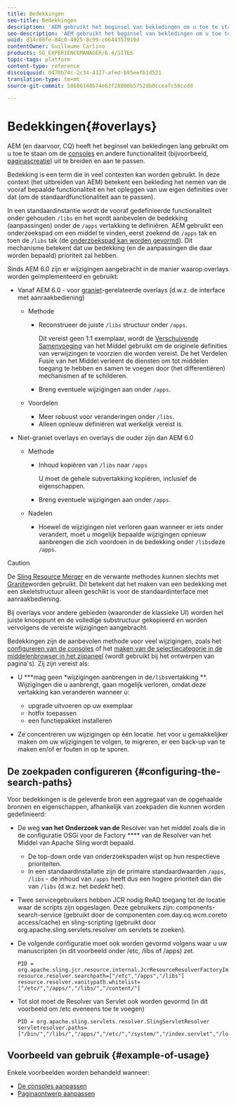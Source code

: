 ```yaml
---
title: Bedekkingen
seo-title: Bedekkingen
description: 'AEM gebruikt het beginsel van bekledingen om u toe te staan om de consoles en andere functionaliteit uit te breiden en aan te passen '
seo-description: 'AEM gebruikt het beginsel van bekledingen om u toe te staan om de consoles en andere functionaliteit uit te breiden en aan te passen '
uuid: d14c08fe-04c0-4925-8c99-c6644357919d
contentOwner: Guillaume Carlino
products: SG_EXPERIENCEMANAGER/6.4/SITES
topic-tags: platform
content-type: reference
discoiquuid: 0470b74c-2c34-4327-afed-b95eefb1d521
translation-type: tm+mt
source-git-commit: 58686148b74e63f28800b5752db0cceafc58ccdd

---
```



# Bedekkingen{#overlays}

AEM (en daarvoor, CQ) heeft het beginsel van bekledingen lang gebruikt om u toe te staan om de [consoles](/help/sites-developing/customizing-consoles-touch.md) en andere functionaliteit (bijvoorbeeld, [paginascreatie](/help/sites-developing/customizing-page-authoring-touch.md)) uit te breiden en aan te passen.

Bedekking is een term die in veel contexten kan worden gebruikt. In deze context (het uitbreiden van AEM) betekent een bekleding het nemen van de vooraf bepaalde functionaliteit en het opleggen van uw eigen definities over dat (om de standaardfunctionaliteit aan te passen).

In een standaardinstantie wordt de vooraf gedefinieerde functionaliteit onder gehouden `/libs` en het wordt aanbevolen de bedekking (aanpassingen) onder de `/apps` vertakking te definiëren. AEM gebruikt een onderzoekspad om een middel te vinden, eerst zoekend de `/apps` tak en toen de `/libs` tak (de [onderzoekspad kan worden gevormd](#configuring-the-search-paths)). Dit mechanisme betekent dat uw bedekking (en de aanpassingen die daar worden bepaald) prioriteit zal hebben.

Sinds AEM 6.0 zijn er wijzigingen aangebracht in de manier waarop overlays worden geïmplementeerd en gebruikt:

* Vanaf AEM 6.0 - voor [graniet](https://helpx.adobe.com/experience-manager/6-4/sites/developing/using/reference-materials/granite-ui/api/index.html)-gerelateerde overlays (d.w.z. de interface met aanraakbediening)

   * Methode

      * Reconstrueer de juiste `/libs` structuur onder `/apps`.

         Dit vereist geen 1:1 exemplaar, wordt de [Verschuivende Samenvoeging](/help/sites-developing/sling-resource-merger.md) van het Middel gebruikt om de originele definities van verwijzingen te voorzien die worden vereist. De het Verdelen Fusie van het Middel verleent de diensten om tot middelen toegang te hebben en samen te voegen door (het differentiëren) mechanismen af te schilderen.

      * Breng eventuele wijzigingen aan onder `/apps`.
   * Voordelen

      * Meer robuust voor veranderingen onder `/libs`.
      * Alleen opnieuw definiëren wat werkelijk vereist is.


* Niet-graniet overlays en overlays die ouder zijn dan AEM 6.0

   * Methode

      * Inhoud kopiëren van `/libs` naar `/apps`

         U moet de gehele subvertakking kopiëren, inclusief de eigenschappen.

      * Breng eventuele wijzigingen aan onder `/apps`.
   * Nadelen

      * Hoewel de wijzigingen niet verloren gaan wanneer er iets onder verandert, moet u mogelijk bepaalde wijzigingen opnieuw aanbrengen die zich voordoen in de bedekking onder `/libs`deze `/apps`.


>[!CAUTION]
>
>De [Sling Resource Merger](/help/sites-developing/sling-resource-merger.md) en de verwante methodes kunnen slechts met [Granite](https://helpx.adobe.com/experience-manager/6-4/sites/developing/using/reference-materials/granite-ui/api/index.html)worden gebruikt. Dit betekent dat het maken van een bedekking met een skeletstructuur alleen geschikt is voor de standaardinterface met aanraakbediening.
>
>Bij overlays voor andere gebieden (waaronder de klassieke UI) worden het juiste knooppunt en de volledige substructuur gekopieerd en worden vervolgens de vereiste wijzigingen aangebracht.

Bedekkingen zijn de aanbevolen methode voor veel wijzigingen, zoals het [configureren van de consoles](/help/sites-developing/customizing-consoles-touch.md#create-a-custom-console) of het [maken van de selectiecategorie in de middelenbrowser in het zijpaneel](/help/sites-developing/customizing-page-authoring-touch.md#add-new-selection-category-to-asset-browser) (wordt gebruikt bij het ontwerpen van pagina&#39;s). Zij zijn vereist als:

* U ***mag geen *wijzigingen aanbrengen in de`/libs`vertakking **. Wijzigingen die u aanbrengt, gaan mogelijk verloren, omdat deze vertakking kan veranderen wanneer u:

   * upgrade uitvoeren op uw exemplaar
   * hotfix toepassen
   * een functiepakket installeren

* Ze concentreren uw wijzigingen op één locatie. het voor u gemakkelijker maken om uw wijzigingen te volgen, te migreren, er een back-up van te maken en/of er fouten in op te sporen.

## De zoekpaden configureren {#configuring-the-search-paths}

Voor bedekkingen is de geleverde bron een aggregaat van de opgehaalde bronnen en eigenschappen, afhankelijk van zoekpaden die kunnen worden gedefinieerd:

* De weg **van het Onderzoek van de** Resolver van het middel zoals die in de configuratie [](/help/sites-deploying/configuring-osgi.md) OSGi voor de Factory **** van de Resolver van het Middel van Apache Sling wordt bepaald.

   * De top-down orde van onderzoekspaden wijst op hun respectieve prioriteiten.
   * In een standaardinstallatie zijn de primaire standaardwaarden `/apps`, `/libs` - de inhoud van `/apps` heeft dus een hogere prioriteit dan die van `/libs` (d.w.z. het *bedekt* het).

* Twee servicegebruikers hebben JCR nodig:ReAD toegang tot de locatie waar de scripts zijn opgeslagen. Deze gebruikers zijn: components-search-service (gebruikt door de componenten com.day.cq.wcm.coreto access/cache) en sling-scripting (gebruikt door org.apache.sling.servlets.resolver om servlets te zoeken).
* De volgende configuratie moet ook worden gevormd volgens waar u uw manuscripten (in dit voorbeeld onder /etc, /libs of /apps) zet.

   ```
   PID = org.apache.sling.jcr.resource.internal.JcrResourceResolverFactoryImpl
   resource.resolver.searchpath=["/etc","/apps","/libs"]
   resource.resolver.vanitypath.whitelist=["/etc/","/apps/","/libs/","/content/"]
   ```

* Tot slot moet de Resolver van Servlet ook worden gevormd (in dit voorbeeld om /etc eveneens toe te voegen)

   ```
   PID = org.apache.sling.servlets.resolver.SlingServletResolver  
   servletresolver.paths=["/bin/","/libs/","/apps/","/etc/","/system/","/index.servlet","/login.servlet","/services/"]
   ```

## Voorbeeld van gebruik {#example-of-usage}

Enkele voorbeelden worden behandeld wanneer:

* [De consoles aanpassen](/help/sites-developing/customizing-consoles-touch.md)
* [Paginaontwerp aanpassen](/help/sites-developing/customizing-page-authoring-touch.md)


